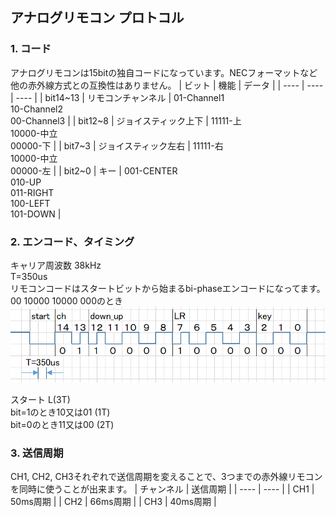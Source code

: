 ## アナログリモコン プロトコル
### 1. コード
アナログリモコンは15bitの独自コードになっています。NECフォーマットなど他の赤外線方式との互換性はありません。
| ビット | 機能 | データ |
| ---- | ---- | ---- |
| bit14~13 | リモコンチャンネル | 01-Channel1<BR />10-Channel2<BR />00-Channel3 |
| bit12~8 | ジョイスティック上下 | 11111-上<BR />10000-中立<BR />00000-下 | 
| bit7~3 | ジョイスティック左右 | 11111-右<BR />10000-中立<BR />00000-左 | 
| bit2~0 | キー | 001-CENTER<BR />010-UP<BR />011-RIGHT<BR />100-LEFT<BR />101-DOWN | 

### 2. エンコード、タイミング
キャリア周波数 38kHz<BR />
T=350us<BR />
リモコンコードはスタートビットから始まるbi-phaseエンコードになってます。00 10000 10000 000のとき
![remote](images/remoteA2.png) 

スタート L(3T)<BR />
bit=1のとき10又は01 (1T)<BR />
bit=0のとき11又は00 (2T)<BR />

### 3. 送信周期
CH1, CH2, CH3それぞれで送信周期を変えることで、3つまでの赤外線リモコンを同時に使うことが出来ます。
| チャンネル | 送信周期 |
| ---- | ---- |
| CH1 | 50ms周期 |
| CH2 | 66ms周期 |
| CH3 | 40ms周期 |
